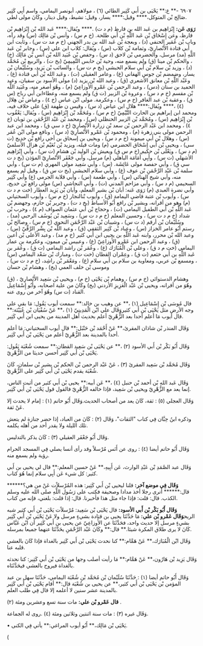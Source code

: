 ٦٩٠٧ -** ع:** يَحْيَى بن أَبي كَثِير الطائي (٦) ، مولاهم، أبونصر اليمامي، واسم أَبِي كَثِير صَالِح بْن المتوكل،**** وقيل:**** يسار، وقيل: نشيط، وقيل دينار، وكَانَ مولى لطي.

**رَوَى عَن:** إِبْرَاهِيم بن عَبد الله بن قارظ (م د ت) .**** ويُقال:**** عَبد الله بْن إِبْرَاهِيم بْن قارظ، وعن إِسْحَاق بْن عَبد اللَّهِ بْن أَبي طلحة. (خ م س) ، وأنس بْن مَالِك (س) وقد رآه، وباب بْن عُمَير الحنفي (د) ، وبعجة بْن عَبد الله بن بدر الجهني (خ م مد ت س) ، وثابت ابن أَبي قتادة الأَنْصارِيّ، وثمامة بْن كلاب (س) ، ويُقال: كلاب ابن علي (س) ، وجابر بْن عَبد اللَّهِ (مد) مرسل، والحضرمي بْن لاحق (د س) ، وحفص بْن عُبَيد الله بْن أنس بْن مَالِك (خ) ، والحكم بْن مينا (ق) ولم يسمع منه، وحية بْن حابس التَّمِيمِيّ (بخ ت) ، والربيع بْن مُحَمَّد (د) ، وزيد بْن سلام بْن أَبي سلام الحبشي (بخ م ت س) ، والسائب بْن يَزِيد، وسُلَيْمان بْن يسار، وضمضم بْن جوس الهفاني (ع) ، وعامر العقيلي (ت) ، وعَبد الله بْن أَبي قتادة (ع) ، وعَبْد اللَّهِ بْن معانق الأشعري (ق) ، وعبد الله بْن يزيد (د) مولى الأسود بن سفيان، وعبد الحميد بن سنان (دس) ، وعبد الرحمن بْن عَمْرو الأَوزاعِيّ (م) ، وهُوَ أصغر منه، وعُبَيد اللَّه بْن مقسم (خ م د س) ، وعروة بْن الزبير (ت ق) ولم يسمع منه، وعطاءابن أَبي رباح (س ق) ، وعقبة بْن عبد الغافر (خ م س) ، وعكرمة. مولى ابْن عباس (خ ٤) ، وعياض بْن هِلال (٤) ،**** ويُقال:**** هلال ابن عياض (د س) ، وقيس ن طهفة (ق) على خلاف فيه، ومحمد ابن إبراهيم بن الحارث التَّيْمِيّ (خ م س) ، ومُحَمَّد بْن إِبْرَاهِيم (س) ، ويُقال: يَعْقُوب بْن إِبْرَاهِيم (س) ، ومُحَمَّد بْن الزبير الحنظلي (س) ، ومحمد بْن عَبْد الرَّحْمَنِ بن ثوبان (خ ٤) ، ومحمد ابن عَبْد الرحمن بْن سعد بْن زرارة الأَنْصارِيّ (خ د سي ق) ، ومحمد ابن عبد الرحمن مولى بني زهرة (م) ، ومحمود بْن عَمْرو الأَنْصارِيّ (د س) ، ونافع مولى ابْن عُمَر (س) ، وهلال بْن أَبي ميمونة (خ م د س) ، ويحيى بن إسحاق بن أخي رافع بْن خديج (ت سي) ، ويحيى بْن أَبي إِسْحَاق الحضرمي (م) ومات قبله، ويزيد بْن نُعَيْم بْن هزال الأَسلميّ (م د س) ، ويَعْلَى بْن حكيم (خ م س ق) ويعيش بْن الوليد بْن هشام (ت س) ، وأبي إِبْرَاهِيم الأشهلي (ت س) ، وأَبِي أُمَامَة الباهلي (م) مرسل، وأبي جَعْفَر الأَنْصارِيّ المؤذن (بخ د ت سي ق) ، وأبي حفصة مولى عَائِشَة. (س) ، وأبي سَعِيد مولى المهري (م ت س) ، وأبي سلمة بْن عَبْد الرَّحْمَنِ بْن عوف (ع) ، وأبي سلام الحبشي (بخ ت س ق) ، وقيل لم يسمع منه، وأبي شيخ الهنائي (س) ، وأبي طعمة (س) ، وأبي قلابة الجرمي (ع) وأبي كَثِير السحيمي (م د س) ، وأبي مزاحم المدني (ت) ، وأبي النجاشي (س) مولى رافع بْن خديج، وأبي نضرة العبدي (م) رَوَى عَنه: أبان بْن بشير المعلم، وأبان بْن يَزِيد العطار (خت م د ت س) ، وأيوب بْن عتبة قاضي اليمامة (ق) ، وأيوب بْنالنجار (خ م س) ، وأيوب السختياني (م) وهو من أقرانه، وبشير بْن رافع أَبُو الأسباط (بخ د ت) ، وجرير بْن حازم، وجهضم بْن عَبد اللَّهِ بْن أَبي الطفيل اليمامي (ت) ، وحجاج بْن أَبي عثمان الصواف (م ٤) ، وحرب بْن شداد (خ م د ت س) ، وحسين المعلم (خ م د ت س) ، وسَعِيد بْن يُوسُف الرحبي (مد) ، وسُلَيْمان بْن أرقم (د ت س) ، وشيبان بْن عَبْد الرَّحْمَنِ النحوي (خ م س) ، وصالح بْن رستم أَبُو عامر الخزاز (س) ، وعباد بْن كَثِير الثقفي (ق) ، وعبد اللَّه بْن بِشْر الرَّقِّيّ (س) ، وعبد الله بْن محرر، وابنه عَبد اللَّهِ بن يحيى ابن أَبي كثير (خ م مد) ، وعبد الأعلى بْن أعين (ق) ، وعبد الرحمن ابن عَمْرو الأَوزاعِيّ (ع) ، وعبيس بْن ميمون، وعكرمة بن عمار اليمامي (خت م د ق) ، وعلي بْن الْمُبَارَك (ع) ، وعُمَر بْن راشد اليمامي (ت ق) ، وعُمَر بن عَبد اللَّهِ بن أَبي خثعم (ت ق) ، وعِمْران القطان (خت ت) ، ومبارك بْن سَعْد اليمامي (س) ، ومسمع بْن عربي، ومعاوية بن سلام بن أَبي سلام (ع) ، ومَعْمَر بْن راشِد، (خ م د ت س) ، وموسى بْن خلف العمي (بخ) ، وهشام بْن حسان

(ق) ، وهشام الدستوائي (خ م س) ، وهمام بْن يَحْيَى (خ م) ، ويحيى بْن سَعِيد الأَنْصارِيّ وهُوَ من أقرانه، ويحيى بْن عَبْد الْعَزِيزِ الأردني (بخ) وكَانَ من علية اصحابه، وأَبُو إِسْمَاعِيل القناد (ت س) وهُوَ آخر من روى عنه.

قال مُوسَى بْن إِسْمَاعِيل (١) ،** عن وهيب بن خالد:** سمعت أيوب يَقُول: مَا بقي على وجه الأرض مثل يَحْيَى بْن أَبي كثيروَقَال علي ابْن الْمَدِينِيّ (١) ،** عَنْ سُفْيَان بْن عُيَيْنَة:** قال أيوب مَا أعلم أحدا بعد الزُّهْرِيّ أعلم بحديث أهل المدينة من يحيى ابن أَبي كَثِير.

وَقَال المنذر بْن شاذان المقرئ،** عَنْ أَحْمَد بْن حَنْبَل:** قال أيوب السختياني: مَا أعلم أحدا بالمدينة بعد الزُّهْرِيّ أعلم من يَحْيَى بْن أَبي كَثِير.

وَقَال أَبُو بَكْر بْن أَبي الأسود (٢) ،** عن يَحْيَى بْن سَعِيد القطان:** سمعت شُعْبَة يَقُول: يَحْيَى بْن أَبي كَثِير أحسن حديثا من الزُّهْرِيّ.

وَقَال مُحَمَّد بْن سَعِيد المقرئ (٣) ، عَنْ عَبْد الرحمن بْن الحكم بْن بشير بْن سلمان، كَانَ شُعْبَة يقدم يَحْيَى بْن أَبي كَثِير على الزُّهْرِيّ.

وَقَال عَبد الله بْن أحمد بْن حنبل (٤) ،** عَن أبيه:** يحيى بْن أَبي كثير من أثبت الناس، إنما يعد مع الزُّهْرِيّ ويحيى بْن سَعِيد، فإذا خالفه الزُّهْرِيّ فالقول قول يَحْيَى بْن أَبي كَثِير.

وَقَال العجلي (٥) : ثقة، كَانَ يعد من أصحاب الحديث.وَقَال أَبُو حاتم (١) : إمام لا يحدث إلا عَنْ ثقة.

وذكره ابنُ حِبَّان فِي كتاب "الثقات"، وَقَال (٢) : كَانَ من العباد، إذا حضر جنازة لم يتعش تلك الليلة ولا يقدر أحد من أهله يكلمه.

وَقَال أَبُو جَعْفَر العقيلي (٣) : كَانَ يذكر بالتدليس.

وَقَال أَبُو حاتم أيضا (٤) : روى عن أَنَس مُرْسلاً وقد رأى أنسا يصلي فِي المسجد الحرام رؤية ولم يسمع منه.

وَقَال عبد الصَّمَدِ بْن عَبْدِ الوارث، عَن أَبِيهِ،** عَنْ حسين المعلم:** قال لي يحيى بن أَبي كثير: كل شيء عَن أَبِي سلام إنما هُوَ كتاب.

**وَقَال فِي موضع آخر:** قلنا ليحيى بْن أَبي كَثِير: هذه المُرْسلاًت عَنْ من هي؟****** قال:****** أترى رجلا أخذ مدادا وصحيفة فكتب على رَسُول اللَّهِ صلى الله عليه وسلم الكذب. قال: قلت: فإذا جاء مثل هذا فأخبرنا. قال: إذا قلت: بلغني، فإنه من كتاب.

**وَقَال أَبُو بَكْر بْن أَبي الأسود:** قال يَحْيَى بْن سَعِيد: مُرْسلاًت يَحْيَى بْن أَبي كثير شبه الريح**وَقَال عَمْرو بْن علي:** مَا حَدَّثَنَا يحيى بن قتادة بشيءٍ مرسل ولا عَنْ يَحْيَى بْن أَبي كَثِير بشيءٍ مرسل إلا حديث واحد، فحَدَّثَنَا عن الأَوزاعِيّ عن يحيى بن أَبي كَثِير أن ابْن عَبَّاس كَانَ لا يرى طلاق المكرة شيئا.** قال:** وكَانَ عَبْد الرَّحْمَنِ يحَدَّثَنَا عنهما جميعا بمرسله.

وَقَال ابْن الْمُبَارَك،** عَنْ هَمَّام:** كنا نحدث يَحْيَى بْن أَبي كَثِير بالغداة فإذا كَانَ بالعشي قلبه عنا.

وَقَال يَزِيد بْن هَارُون،** عَنْ هَمَّام:** مَا رأيت أصلب وجها من يَحْيَى بْن أَبي كَثِير: كنا نحدثه بالغداة فيروح بالعشي فيحَدَّثَنَاه.

وَقَال أَبُو حاتم أيضا (١) : حَدَّثَنَا سُلَيْمان بْن مُحَمَّد بْن شُعْبَة اليمامي، حَدَّثَنَا سهل بن عبد المؤمن بْن يَحْيَى بْن أَبي كثير،** عن يحيى بن شُعْبَة قال:** أقام يَحْيَى بْن أَبي كَثِير بالمدينة عشر سنين لا أعلمه إلا قال فِي طلب العلم.

**قال عَمْرو بْن علي:** مات سنة تسع وعشرين ومئة (٢) .

وَقَال غيره (٣) : مات سنة اثنتين وثلاثين ومئة (٤) .روى له الجماعة.

• يَحْيَى بْن مَالِك،** أَبُو أيوب المراغي:** يأتي فِي الكنى.

(
